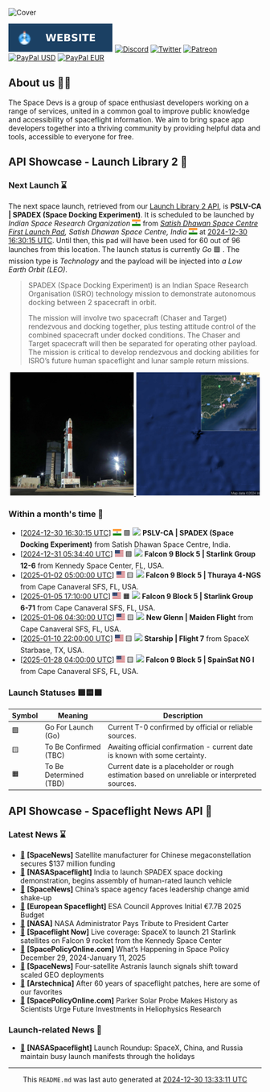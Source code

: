![Cover](https://raw.githubusercontent.com/TheSpaceDevs/Tutorials/main/assets/tsd_cover.png)


[![Website](https://raw.githubusercontent.com/TheSpaceDevs/Tutorials/e36b2c250ce7fcd4a801c1ed6cb1f9f9d031696b/assets/badge_tsd_website.svg)](https://thespacedevs.com/)
[![Discord](https://img.shields.io/badge/Discord-%237289DA.svg?style=for-the-badge&logo=discord&logoColor=white)](https://discord.gg/p7ntkNA)
[![Twitter](https://img.shields.io/badge/Twitter-%231DA1F2.svg?style=for-the-badge&logo=Twitter&logoColor=white)](https://twitter.com/TheSpaceDevs)
[![Patreon](https://img.shields.io/badge/Patreon-F96854?style=for-the-badge&logo=patreon&logoColor=white)](https://www.patreon.com/TheSpaceDevs)
[![PayPal USD](https://img.shields.io/badge/PayPal-00457C?style=for-the-badge&logo=paypal&logoColor=white&label=USD)](https://www.paypal.com/donate/?hosted_button_id=UCPX4EL6E9JFA)
[![PayPal EUR](https://img.shields.io/badge/PayPal-00457C?style=for-the-badge&logo=paypal&logoColor=white&label=EUR)](https://www.paypal.com/donate/?hosted_button_id=5S7MGGWJJBHL6)

## About us 🧑‍🚀
The Space Devs is a group of space enthusiast developers working on a range of
services, united in a common goal to improve public knowledge and accessibility
of spaceflight information. We aim to bring space app developers together into a
thriving community by providing helpful data and tools, accessible to everyone
for free.

## API Showcase - Launch Library 2 🚀

### Next Launch ⌛
The next space launch, retrieved from our
<a href="https://thespacedevs.com/llapi">Launch Library 2 API</a>, is
**PSLV-CA | SPADEX (Space Docking Experiment)**. It is scheduled to be launched by *Indian Space Research Organization*
<img width="17" src="https://raw.githubusercontent.com/lipis/flag-icons/main/flags/4x3/in.svg" />
from *<a href="https://en.wikipedia.org/wiki/Satish_Dhawan_Space_Centre_First_Launch_Pad">Satish Dhawan Space Centre First Launch Pad</a>, Satish Dhawan Space Centre, India*
<img width="17" src="https://raw.githubusercontent.com/lipis/flag-icons/main/flags/4x3/in.svg" />
at <a href="https://www.timeanddate.com/worldclock/fixedtime.html?iso=20241230T163015">2024-12-30 16:30:15 UTC</a>.  Until
then, this pad will have been used for 60
out of 96 launches from this location. The launch status is currently
*Go* 🟩 . The mission type is
*Technology* and the payload will be injected
into *a Low Earth Orbit
(LEO)*.
<br>
<blockquote>
  SPADEX (Space Docking Experiment) is an Indian Space Research Organisation (ISRO) technology mission to demonstrate autonomous docking between 2 spacecraft in orbit.

The mission will involve two spacecraft (Chaser and Target) rendezvous and docking together, plus testing attitude control of the combined spacecraft under docked conditions. The Chaser and Target spacecraft will then be separated for operating other payload. The mission is critical to develop rendezvous and docking abilities for ISRO’s future human spaceflight and lunar sample return missions.
</blockquote>

<p float="left" align="center">
  <a href="https://en.wikipedia.org/wiki/Polar_Satellite_Launch_Vehicle" >
    <img alt="launch-image" width="49%" src="profile/cache/launch_image.png" />
  </a>
  <a href="https://www.google.com/maps?q=13.733,80.235" >
    <img alt="pad-location" width="49%" src="profile/cache/new_pad_image.png"  />
  </a>
</p>

### Within a month's time 📅
- \[<a href="https://www.timeanddate.com/worldclock/fixedtime.html?iso=20241230T163015">2024-12-30 16:30:15 UTC</a>\]  <img width="17" src="https://raw.githubusercontent.com/lipis/flag-icons/main/flags/4x3/in.svg" /> 🟩  <a href="https://www.google.com/calendar/render?action=TEMPLATE&text=PSLV-CA | SPADEX (Space Docking Experiment)&location=Satish Dhawan Space Centre, India&dates=20241230T163015Z%2F20241230T163015Z"><img border="0" width="15" src="https://upload.wikimedia.org/wikipedia/commons/a/a5/Google_Calendar_icon_%282020%29.svg"></a> **PSLV-CA | SPADEX (Space Docking Experiment)** from Satish Dhawan Space Centre, India.
- \[<a href="https://www.timeanddate.com/worldclock/fixedtime.html?iso=20241231T053440">2024-12-31 05:34:40 UTC</a>\]  <img width="17" src="https://raw.githubusercontent.com/lipis/flag-icons/main/flags/4x3/us.svg" /> 🟩  <a href="https://www.google.com/calendar/render?action=TEMPLATE&text=Falcon 9 Block 5 | Starlink Group 12-6&location=Kennedy Space Center, FL, USA&dates=20241231T053440Z%2F20241231T062800Z"><img border="0" width="15" src="https://upload.wikimedia.org/wikipedia/commons/a/a5/Google_Calendar_icon_%282020%29.svg"></a> **Falcon 9 Block 5 | Starlink Group 12-6** from Kennedy Space Center, FL, USA.
- \[<a href="https://www.timeanddate.com/worldclock/fixedtime.html?iso=20250102T050000">2025-01-02 05:00:00 UTC</a>\]  <img width="17" src="https://raw.githubusercontent.com/lipis/flag-icons/main/flags/4x3/us.svg" /> 🟨  <a href="https://www.google.com/calendar/render?action=TEMPLATE&text=Falcon 9 Block 5 | Thuraya 4-NGS&location=Cape Canaveral SFS, FL, USA&dates=20250102T050000Z%2F20250102T065300Z"><img border="0" width="15" src="https://upload.wikimedia.org/wikipedia/commons/a/a5/Google_Calendar_icon_%282020%29.svg"></a> **Falcon 9 Block 5 | Thuraya 4-NGS** from Cape Canaveral SFS, FL, USA.
- \[<a href="https://www.timeanddate.com/worldclock/fixedtime.html?iso=20250105T171000">2025-01-05 17:10:00 UTC</a>\]  <img width="17" src="https://raw.githubusercontent.com/lipis/flag-icons/main/flags/4x3/us.svg" /> 🟧  <a href="https://www.google.com/calendar/render?action=TEMPLATE&text=Falcon 9 Block 5 | Starlink Group 6-71&location=Cape Canaveral SFS, FL, USA&dates=20250105T171000Z%2F20250105T214100Z"><img border="0" width="15" src="https://upload.wikimedia.org/wikipedia/commons/a/a5/Google_Calendar_icon_%282020%29.svg"></a> **Falcon 9 Block 5 | Starlink Group 6-71** from Cape Canaveral SFS, FL, USA.
- \[<a href="https://www.timeanddate.com/worldclock/fixedtime.html?iso=20250106T043000">2025-01-06 04:30:00 UTC</a>\]  <img width="17" src="https://raw.githubusercontent.com/lipis/flag-icons/main/flags/4x3/us.svg" /> 🟨  <a href="https://www.google.com/calendar/render?action=TEMPLATE&text=New Glenn | Maiden Flight&location=Cape Canaveral SFS, FL, USA&dates=20250106T043000Z%2F20250106T074500Z"><img border="0" width="15" src="https://upload.wikimedia.org/wikipedia/commons/a/a5/Google_Calendar_icon_%282020%29.svg"></a> **New Glenn | Maiden Flight** from Cape Canaveral SFS, FL, USA.
- \[<a href="https://www.timeanddate.com/worldclock/fixedtime.html?iso=20250110T220000">2025-01-10 22:00:00 UTC</a>\]  <img width="17" src="https://raw.githubusercontent.com/lipis/flag-icons/main/flags/4x3/us.svg" /> 🟨  <a href="https://www.google.com/calendar/render?action=TEMPLATE&text=Starship | Flight 7&location=SpaceX Starbase, TX, USA&dates=20250110T220000Z%2F20250110T233700Z"><img border="0" width="15" src="https://upload.wikimedia.org/wikipedia/commons/a/a5/Google_Calendar_icon_%282020%29.svg"></a> **Starship | Flight 7** from SpaceX Starbase, TX, USA.
- \[<a href="https://www.timeanddate.com/worldclock/fixedtime.html?iso=20250128T040000">2025-01-28 04:00:00 UTC</a>\]  <img width="17" src="https://raw.githubusercontent.com/lipis/flag-icons/main/flags/4x3/us.svg" /> 🟨  <a href="https://www.google.com/calendar/render?action=TEMPLATE&text=Falcon 9 Block 5 | SpainSat NG I&location=Cape Canaveral SFS, FL, USA&dates=20250128T040000Z%2F20250128T040000Z"><img border="0" width="15" src="https://upload.wikimedia.org/wikipedia/commons/a/a5/Google_Calendar_icon_%282020%29.svg"></a> **Falcon 9 Block 5 | SpainSat NG I** from Cape Canaveral SFS, FL, USA.


### Launch Statuses 🟩🟨🟧
<p align="center">
    <table class="tg">
    <thead>
      <tr>
        <th class="tg-0pky">Symbol</th>
        <th class="tg-0pky">Meaning</th>
        <th class="tg-0pky">Description</th>
      </tr>
    </thead>
    <tbody>
      <tr>
        <td class="tg-0pky">🟩</td>
        <td class="tg-0pky">Go For Launch (Go)</td>
        <td class="tg-0pky">Current T-0 confirmed by official or reliable sources.</td>
      </tr>
      <tr>
        <td class="tg-0pky">🟨</td>
        <td class="tg-0pky">To Be Confirmed (TBC)</td>
        <td class="tg-0pky">Awaiting official confirmation - current date is known with some certainty.</td>
      </tr>
      <tr>
        <td class="tg-0pky">🟧</td>
        <td class="tg-0pky">To Be Determined (TBD)</td>
        <td class="tg-0pky">Current date is a placeholder or rough estimation based on unreliable or interpreted sources.</td>
      </tr>
    </tbody>
    </table>
</p>

## API Showcase - Spaceflight News API 📰

### Latest News ⌛
- <a href="https://spacenews.com/satellite-manufacturer-for-chinese-megaconstellation-secures-137-million-funding/" >🔗</a> **[SpaceNews]** Satellite manufacturer for Chinese megaconstellation secures $137 million funding
- <a href="https://www.nasaspaceflight.com/2024/12/spadex-launch/" >🔗</a> **[NASASpaceflight]** India to launch SPADEX space docking demonstration, begins assembly of human-rated launch vehicle
- <a href="https://spacenews.com/chinas-space-agency-faces-leadership-change-amid-shake-up/" >🔗</a> **[SpaceNews]** China’s space agency faces leadership change amid shake-up
- <a href="https://europeanspaceflight.com/esa-council-approves-initial-e7-7b-2025-budget/" >🔗</a> **[European Spaceflight]** ESA Council Approves Initial €7.7B 2025 Budget
- <a href="https://www.nasa.gov/news-release/nasa-administrator-pays-tribute-to-president-carter/" >🔗</a> **[NASA]** NASA Administrator Pays Tribute to President Carter
- <a href="https://spaceflightnow.com/2024/12/29/live-coverage-spacex-to-launch-21-starlink-satellites-on-falcon-9-rocket-from-the-kennedy-space-center/" >🔗</a> **[Spaceflight Now]** Live coverage: SpaceX to launch 21 Starlink satellites on Falcon 9 rocket from the Kennedy Space Center
- <a href="https://spacepolicyonline.com/news/whats-happening-in-space-policy-december-29-2024-january-11-2025/" >🔗</a> **[SpacePolicyOnline.com]** What’s Happening in Space Policy December 29, 2024-January 11, 2025
- <a href="https://spacenews.com/four-satellite-astranis-launch-signals-shift-toward-scaled-geo-deployments/" >🔗</a> **[SpaceNews]** Four-satellite Astranis launch signals shift toward scaled GEO deployments
- <a href="https://arstechnica.com/space/2024/12/after-60-years-of-spaceflight-patches-here-are-some-of-our-favorites/" >🔗</a> **[Arstechnica]** After 60 years of spaceflight patches, here are some of our favorites
- <a href="https://spacepolicyonline.com/news/parker-solar-probe-makes-history-as-scientists-urge-future-investments-in-heliophysics-research/" >🔗</a> **[SpacePolicyOnline.com]** Parker Solar Probe Makes History as Scientists Urge Future Investments in Heliophysics Research


### Launch-related News 🚀

- <a href="https://www.nasaspaceflight.com/2024/12/launch-roundup-122324/" >🔗</a> **[NASASpaceflight]** Launch Roundup: SpaceX, China, and Russia maintain busy launch manifests through the holidays


<hr>
  <div align="center">
  This <code>README.md</code> was last auto generated at <a href="https://www.timeanddate.com/worldclock/fixedtime.html?iso=20241230T133311">2024-12-30 13:33:11 UTC</a>
  <br>
  <!-- <a href="https://medium.com/@g.h.garrett" target="_blank">Learn to add space launches to your profile here!</a> -->
</div>